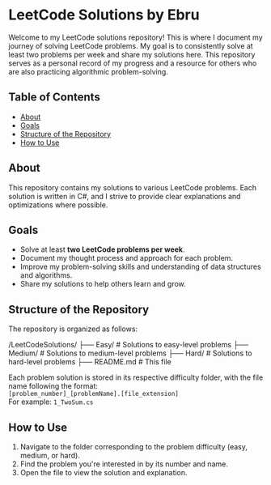 # LeetCode Solutions by Ebru

Welcome to my LeetCode solutions repository! This is where I document my journey of solving LeetCode problems. My goal is to consistently solve at least two problems per week and share my solutions here. This repository serves as a personal record of my progress and a resource for others who are also practicing algorithmic problem-solving.

## Table of Contents
- [About](#about)
- [Goals](#goals)
- [Structure of the Repository](#structure-of-the-repository)
- [How to Use](#how-to-use)

## About
This repository contains my solutions to various LeetCode problems. Each solution is written in C#, and I strive to provide clear explanations and optimizations where possible.

## Goals
- Solve at least **two LeetCode problems per week**.
- Document my thought process and approach for each problem.
- Improve my problem-solving skills and understanding of data structures and algorithms.
- Share my solutions to help others learn and grow.

## Structure of the Repository
The repository is organized as follows:

/LeetCodeSolutions/
├── Easy/ # Solutions to easy-level problems
├── Medium/ # Solutions to medium-level problems
├── Hard/ # Solutions to hard-level problems
├── README.md # This file

Each problem solution is stored in its respective difficulty folder, with the file name following the format:  
`[problem_number]_[problemName].[file_extension]`  
For example: `1_TwoSum.cs`

## How to Use
1. Navigate to the folder corresponding to the problem difficulty (easy, medium, or hard).
2. Find the problem you're interested in by its number and name.
3. Open the file to view the solution and explanation.